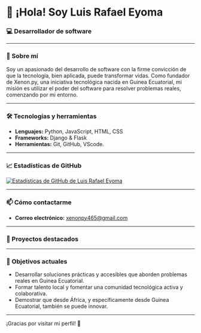 # 👋 ¡Hola! Soy Luis Rafael Eyoma

### 💻 Desarrollador de software

---

### 🚀 Sobre mí

Soy un apasionado del desarrollo de software con la firme convicción de que la tecnología, bien aplicada, puede transformar vidas. Como fundador de Xenon.py, una iniciativa tecnológica nacida en Guinea Ecuatorial, mi misión es utilizar el poder del software para resolver problemas reales, comenzando por mi entorno.

---

### 🛠️ Tecnologías y herramientas

- **Lenguajes:** Python, JavaScript, HTML, CSS
- **Frameworks:** Django & Flask
- **Herramientas:** Git, GitHub, VScode.

---

### 📈 Estadísticas de GitHub

[![Estadísticas de GitHub de Luis Rafael Eyoma](https://github-readme-stats.vercel.app/api?username=Xenon0001&show_icons=true&theme=radical)](https://github.com/Xenon0001)

---

### 📫 Cómo contactarme

- **Correo electrónico:** xenonpy465@gmail.com 

---

### 🌟 Proyectos destacados

---

### 📌 Objetivos actuales

- Desarrollar soluciones prácticas y accesibles que aborden problemas reales en Guinea Ecuatorial.
- Formar talento local y fomentar una comunidad tecnológica activa y colaborativa.
- Demostrar que desde África, y específicamente desde Guinea Ecuatorial, también se puede innovar.

---

¡Gracias por visitar mi perfil! 🚀
